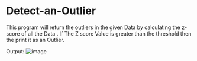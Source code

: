 # Detect-an-Outlier
This program will return the outliers in the given Data by calculating the z-score of all the Data .  If The Z score Value is greater than the threshold then the print it as  an Outlier.

Output:
![image](https://user-images.githubusercontent.com/64760966/126796235-75ebcaa4-d3cc-4437-a412-b4aa9e6b2df1.png)
